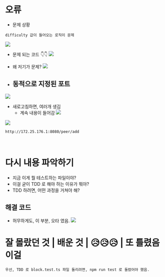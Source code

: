 


# 오류
- 문제 상황
```
difficulty 값이 들어오는 로직이 문제 
```
![](https://i.imgur.com/8bLeSmu.png)


- 문제 되는 코드 👇👇
![](https://i.imgur.com/zpdgqHu.png)


- 왜 저기가 문제? 
![](https://i.imgur.com/hmYkMEh.png)


- 동적으로 지정된 포트 
	- 
![](https://i.imgur.com/vLYpCQh.png)



- 새로고침하면, 여러개 생김 
	- 계속 내용이 들어감 
![](https://i.imgur.com/z2HCFdz.png)




![](https://i.imgur.com/b5j68EJ.png)



```
http://172.25.176.1:8080/peer/add
```


<br>



# 다시 내용 파악하기 

- 지금 이게 뭘 테스트하는 파일이야? 
- 이걸 굳이 TDD 로 해야 하는 이유가 뭐야? 
- TDD 하려면, 어떤 과정을 거쳐야 해? 






## 해결 코드 

- 허무하게도, 이 부분, 오타 였음. 
![](https://i.imgur.com/otu52VJ.png)





# 잘 몰랐던 것 | 배운 것 | 😥😥😥 | 또 틀렸음 이걸 

```
우선, TDD 로 block.test.ts 파일 돌리려면, npm run test 로 돌렸어야 했음. 
```